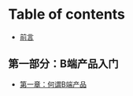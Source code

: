 # Table of contents

* [前言](README.md)

## 第一部分：B端产品入门

* [第一章：何谓B端产品](di-yi-bu-fenbduan-chan-pin-ru-men/di-yi-zhang-he-weibduan-chan-pin.md)

